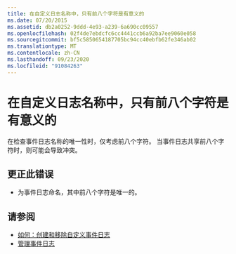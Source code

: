 ```yaml
---
title: 在自定义日志名称中，只有前八个字符是有意义的
ms.date: 07/20/2015
ms.assetid: db2a0252-9ddd-4e93-a239-6a690cc09557
ms.openlocfilehash: 02f4de7ebdcfc6cc4441ccb6a92ba7ee9060e058
ms.sourcegitcommit: bf5c5850654187705bc94cc40ebfb62fe346ab02
ms.translationtype: MT
ms.contentlocale: zh-CN
ms.lasthandoff: 09/23/2020
ms.locfileid: "91084263"
---
```

# <a name="only-the-first-eight-characters-of-a-custom-log-name-are-significant"></a>在自定义日志名称中，只有前八个字符是有意义的

在检查事件日志名称的唯一性时，仅考虑前八个字符。 当事件日志共享前八个字符时，则可能会导致冲突。  
  
## <a name="to-correct-this-error"></a>更正此错误  
  
- 为事件日志命名，其中前八个字符是唯一的。  
  
## <a name="see-also"></a>请参阅

- [如何：创建和移除自定义事件日志](/previous-versions/visualstudio/visual-studio-2008/49dwckkz(v=vs.90))
- [管理事件日志](/previous-versions/visualstudio/visual-studio-2008/4f69axw4(v=vs.90))
